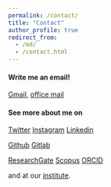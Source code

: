 ```yaml
---
permalink: /contact/
title: "Contact"
author_profile: true
redirect_from: 
  - /md/
  - /contact.html
---
```


#### Write me an email! 
<i class="si si-googlechat"></i> [Gmail](mailto:example@gmail.com), <i class="si si-minutemailer"></i> [office mail](mailto:example@gmail.com)


#### See more about me on
<i class="si si-twitter"></i> [Twitter](https://twitter.com/)
<i class="si si-instagram"></i> [Instagram](https://instagram.com/)
<i class="si si-linkedin"></i> [Linkedin](https://linkedin.com)


<i class="si si-github"></i> [Github](https://www.github.com)
<i class="si si-gitlab"></i> [Gitlab](https://www.gitlab.com)


<i class="si si-researchgate si--white"></i> [ResearchGate](https://www.researchgate.net/)
<i class="si si-scopus"></i> [Scopus](https://www.scopus.com/home.uri)
<i class="si si-orcid"></i> [ORCID](https://orcid.org/) 

and at our <i class="si si-internetarchive"></i> [institute](https://).

